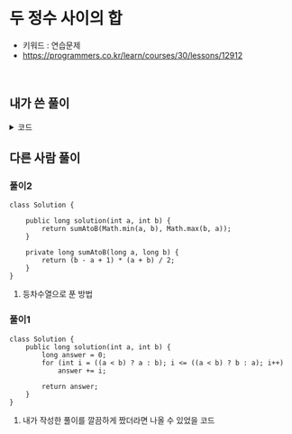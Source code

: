 # 두 정수 사이의 합 
- 키워드 : 연습문제 
- https://programmers.co.kr/learn/courses/30/lessons/12912

<br>

## 내가 쓴 풀이


<details>
<summary>코드</summary>
<div markdown="1">     

```
class Solution {
    public long solution(int a, int b) {
        long answer = 0;
        int big = 0;
        int small = 0;

        if(a > b) {
            big = a;
            small = b;
        }else if(a == b) {
            return answer = a;
        }else {
            big = b;
            small = a;
        }

        for(int i = small; i < big+1; i++) {
            answer += i;
        }

        return answer;
    }
}
```

</div>
</details>


## 다른 사람 풀이
### 풀이2 
```
class Solution {

    public long solution(int a, int b) {
        return sumAtoB(Math.min(a, b), Math.max(b, a));
    }

    private long sumAtoB(long a, long b) {
        return (b - a + 1) * (a + b) / 2;
    }
}
```
1. 등차수열으로 푼 방법 

### 풀이1
```
class Solution {
	public long solution(int a, int b) {
		long answer = 0;
		for (int i = ((a < b) ? a : b); i <= ((a < b) ? b : a); i++)
			answer += i;

		return answer;
	}
}
```
1. 내가 작성한 풀이를 깔끔하게 짰더라면 나올 수 있었을 코드 




